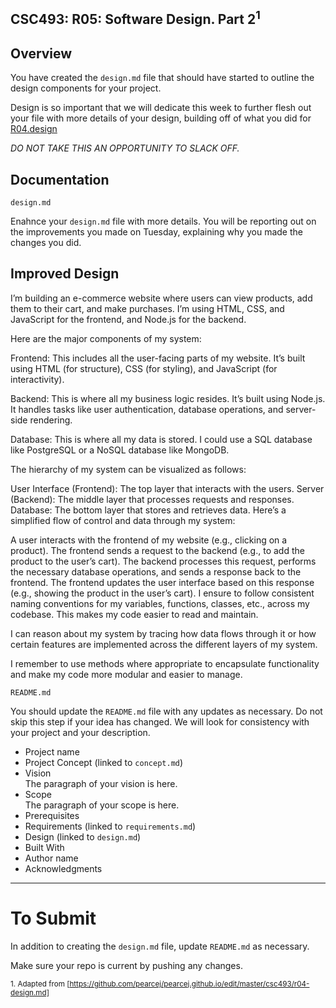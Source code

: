 ## CSC493: R05: Software Design. Part 2<sup>1</sup>

## Overview
You have created the <code>design.md</code> file that should have started to outline the design components for your project.

Design is so important that we will dedicate this week to further flesh out your file with more details of your design, building off of 
what you did for [R04.design](R04.design.md) 

*DO NOT TAKE THIS AN OPPORTUNITY TO SLACK OFF.* 

## Documentation

<code>design.md</code>

Enahnce your <code>design.md</code> file with more details. You will be reporting out on the improvements you made on Tuesday, explaining why you made the changes you did.

## Improved Design

I’m building an e-commerce website where users can view products, add them to their cart, and make purchases. I’m using HTML, CSS, and JavaScript for the frontend, and Node.js for the backend.

Here are the major components of my system:

Frontend: This includes all the user-facing parts of my website. It’s built using HTML (for structure), CSS (for styling), and JavaScript (for interactivity).

Backend: This is where all my business logic resides. It’s built using Node.js. It handles tasks like user authentication, database operations, and server-side rendering.

Database: This is where all my data is stored. I could use a SQL database like PostgreSQL or a NoSQL database like MongoDB.

The hierarchy of my system can be visualized as follows:

User Interface (Frontend): The top layer that interacts with the users.
Server (Backend): The middle layer that processes requests and responses.
Database: The bottom layer that stores and retrieves data.
Here’s a simplified flow of control and data through my system:

A user interacts with the frontend of my website (e.g., clicking on a product).
The frontend sends a request to the backend (e.g., to add the product to the user’s cart).
The backend processes this request, performs the necessary database operations, and sends a response back to the frontend.
The frontend updates the user interface based on this response (e.g., showing the product in the user’s cart).
I ensure to follow consistent naming conventions for my variables, functions, classes, etc., across my codebase. This makes my code easier to read and maintain.

I can reason about my system by tracing how data flows through it or how certain features are implemented across the different layers of my system.

I remember to use methods where appropriate to encapsulate functionality and make my code more modular and easier to manage.



<code>README.md</code>

You should update the <code>README.md</code> file with any updates as necessary. Do not skip this step if your idea has changed. We will look for consistency with your project and your description.

- Project name
- Project Concept (linked to <code>concept.md</code>)
- Vision<br>
The paragraph of your vision is here.
- Scope<br>
The paragraph of your scope is here.
- Prerequisites
- Requirements (linked to <code>requirements.md</code>)
- Design (linked to <code>design.md</code>)
- Built With
- Author name
- Acknowledgments

---
# To Submit
In addition to creating the <code>design.md</code> file, update <code>README.md</code> as necessary. 

Make sure your repo is current by pushing any changes.

<sub>1. Adapted from [https://github.com/pearcej/pearcej.github.io/edit/master/csc493/r04-design.md]
